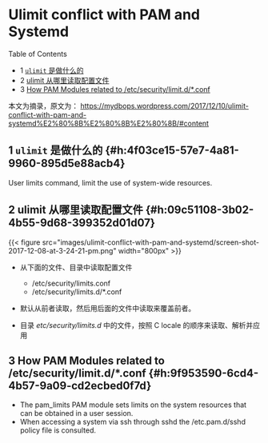 # Ulimit conflict with PAM and Systemd


<div class="ox-hugo-toc toc has-section-numbers">

<div class="heading">Table of Contents</div>

- <span class="section-num">1</span> [`ulimit` 是做什么的](#h:4f03ce15-57e7-4a81-9960-895d5e88acb4)
- <span class="section-num">2</span> [ulimit 从哪里读取配置文件](#h:09c51108-3b02-4b55-9d68-399352d01d07)
- <span class="section-num">3</span> [How PAM Modules related to  /etc/security/limit.d/\*.conf](#h:9f953590-6cd4-4b57-9a09-cd2ecbed0f7d)

</div>
<!--endtoc-->


本文为摘录，原文为： https://mydbops.wordpress.com/2017/12/10/ulimit-conflict-with-pam-and-systemd%E2%80%8B%E2%80%8B%E2%80%8B/#content



## <span class="section-num">1</span> `ulimit` 是做什么的 {#h:4f03ce15-57e7-4a81-9960-895d5e88acb4}

User limits command, limit the use of system-wide resources.


## <span class="section-num">2</span> ulimit 从哪里读取配置文件 {#h:09c51108-3b02-4b55-9d68-399352d01d07}

{{< figure src="images/ulimit-conflict-with-pam-and-systemd​​​/screen-shot-2017-12-08-at-3-24-21-pm.png" width="800px" >}}

-   从下面的文件、目录中读取配置文件
    -   /etc/security/limits.conf
    -   /etc/security/limits.d/\*.conf

-   默认从前者读取，然后用后面的文件中读取来覆盖前者。

-   目录 _etc/security/limits.d_ 中的文件，按照 C locale 的顺序来读取、解析并应用


## <span class="section-num">3</span> How PAM Modules related to  /etc/security/limit.d/\*.conf {#h:9f953590-6cd4-4b57-9a09-cd2ecbed0f7d}

-   The pam_limits PAM module sets limits on the system resources that can be obtained in a user session.
-   When accessing a system via ssh through sshd the /etc.pam.d/sshd policy file is consulted.

